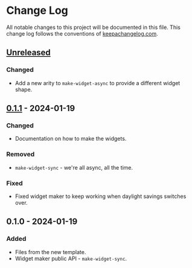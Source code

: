 # Change Log
All notable changes to this project will be documented in this file. This change log follows the conventions of [keepachangelog.com](http://keepachangelog.com/).

## [Unreleased]
### Changed
- Add a new arity to `make-widget-async` to provide a different widget shape.

## [0.1.1] - 2024-01-19
### Changed
- Documentation on how to make the widgets.

### Removed
- `make-widget-sync` - we're all async, all the time.

### Fixed
- Fixed widget maker to keep working when daylight savings switches over.

## 0.1.0 - 2024-01-19
### Added
- Files from the new template.
- Widget maker public API - `make-widget-sync`.

[Unreleased]: https://sourcehost.site/your-name/tech-train-iris-xgboost/compare/0.1.1...HEAD
[0.1.1]: https://sourcehost.site/your-name/tech-train-iris-xgboost/compare/0.1.0...0.1.1
